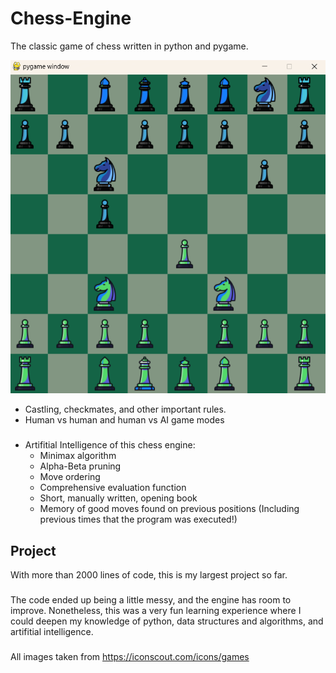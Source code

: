 # Chess-Engine
The classic game of chess written in python and pygame.

![Screenshot](chess.png)

- Castling, checkmates, and other important rules.
- Human vs human and human vs AI game modes
###
- Artifitial Intelligence of this chess engine:
    - Minimax algorithm
    - Alpha-Beta pruning
    - Move ordering
    - Comprehensive evaluation function
    - Short, manually written, opening book
    - Memory of good moves found on previous positions (Including previous times that the program was executed!)


## Project
With more than 2000 lines of code, this is my largest project so far.
###
The code ended up being a little messy, and the engine has room to improve. Nonetheless, this was a very fun learning experience where I could deepen my knowledge of python, data structures and algorithms, and artifitial intelligence.

###

All images taken from https://iconscout.com/icons/games

